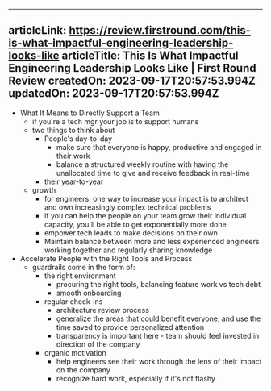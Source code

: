 -----------------------
articleLink: https://review.firstround.com/this-is-what-impactful-engineering-leadership-looks-like
articleTitle: This Is What Impactful Engineering Leadership Looks Like | First Round Review
createdOn: 2023-09-17T20:57:53.994Z
updatedOn: 2023-09-17T20:57:53.994Z
-----------------------

- What It Means to Directly Support a Team
  - if you're a tech mgr your job is to support humans
  - two things to think about
    - People's day-to-day
      - make sure that everyone is happy, productive and engaged in their work
      - balance a structured weekly routine with having the unallocated time to give and receive feedback in real-time
    - their year-to-year
  - growth
    - for engineers, one way to increase your impact is to architect and own increasingly complex technical problems
    - if you can help the people on your team grow their individual capacity, you'll be able to get exponentially more done
    - empower tech leads to make decisions on their own
    - Maintain balance between more and less experienced engineers working together and regularly sharing knowledge
- Accelerate People with the Right Tools and Process
  - guardrails come in the form of:
    - the right environment
      - procuring the right tools, balancing feature work vs tech debt
      - smooth onboarding
    - regular check-ins
      - architecture review process
      - generalize the areas that could benefit everyone, and use the time saved to provide personalized attention
      - transparency is important here - team should feel invested in direction of the company
    - organic motivation
      - help engineers see their work through the lens of their impact on the company
      - recognize hard work, especially if it's not flashy